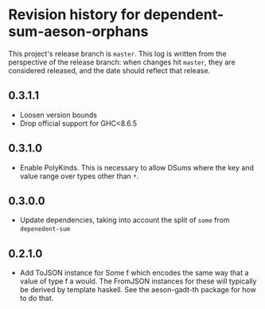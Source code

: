 # Revision history for dependent-sum-aeson-orphans

This project's release branch is `master`. This log is written from the perspective of the release branch: when changes hit `master`, they are considered released, and the date should reflect that release.

## 0.3.1.1

* Loosen version bounds
* Drop official support for GHC<8.6.5

## 0.3.1.0

* Enable PolyKinds. This is necessary to allow DSums where the key and value range over types other than `*`.

## 0.3.0.0

* Update dependencies, taking into account the split of `some` from `depenedent-sum`

## 0.2.1.0

* Add ToJSON instance for Some f which encodes the same way that a value of type f a would. The FromJSON instances for these will typically be derived by template haskell. See the aeson-gadt-th package for how to do that.
